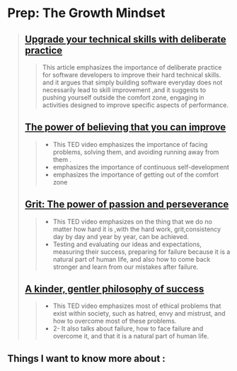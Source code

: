 # Prep: The Growth Mindset

> ## [Upgrade your technical skills with deliberate practice](https://web.archive.org/web/20160616225417/http://www.happybearsoftware.com/upgrade-your-technical-skills-with-deliberate-practice)
>> This article emphasizes the importance of deliberate practice for software developers to improve their hard technical skills.
 and it argues that simply building software everyday does not necessarily lead to skill improvement ,and it suggests to pushing yourself outside the comfort zone, engaging in activities designed to improve specific aspects of performance.
 > ## [The power of believing that you can improve](https://www.ted.com/talks/carol_dweck_the_power_of_believing_that_you_can_improve?language=en)
 >> * This TED video emphasizes the importance of facing problems, solving them, and avoiding running away from them .
 >> * emphasizes the importance of continuous self-development
 >> * emphasizes the importance of getting out of the comfort zone
 > ## [Grit: The power of passion and perseverance](https://www.ted.com/talks/angela_lee_duckworth_grit_the_power_of_passion_and_perseverance/c)
 >> * This TED video emphasizes on the thing that we do no matter how hard it is ,with the hard work, grit,consistency day by day and year by year, can be achieved.
 >> * Testing and evaluating our ideas and expectations, measuring their success, preparing for failure because it is a natural part of human life, and also how to come back stronger and learn from our mistakes after failure.
> ## [A kinder, gentler philosophy of success](https://www.ted.com/talks/alain_de_botton_a_kinder_gentler_philosophy_of_success)
>> * This TED video emphasizes most of ethical problems that exist within society, such as hatred, envy and mistrust, and how to overcome most of these problems.
>> * 2- It also talks about failure, how to face failure and overcome it, and that it is a natural part of human life.



 ## Things I want to know more about :
